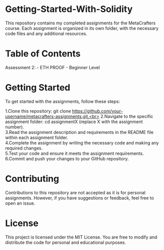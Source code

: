 # Getting-Started-With-Solidity
This repository contains my completed assignments for the MetaCrafters course. Each assignment is organized in its own folder, with the necessary code files and any additional resources.
 
# Table of Contents
Assessment 2: - ETH PROOF - Beginner Level

# Getting Started
To get started with the assignments, follow these steps:

1.Clone this repository: git clone https://github.com/your-username/metacrafters-assignments.git.<br>
2.Navigate to the specific assignment folder: cd assignmentX (replace X with the assignment number).<br>
3.Read the assignment description and requirements in the README file within each assignment folder.<br>
4.Complete the assignment by writing the necessary code and making any required changes.<br>
5.Test your code and ensure it meets the assignment requirements.<br>
6.Commit and push your changes to your GitHub repository.<br>

# Contributing
Contributions to this repository are not accepted as it is for personal assignments. However, if you have suggestions or feedback, feel free to open an issue.

# License
This project is licensed under the MIT License. You are free to modify and distribute the code for personal and educational purposes.

